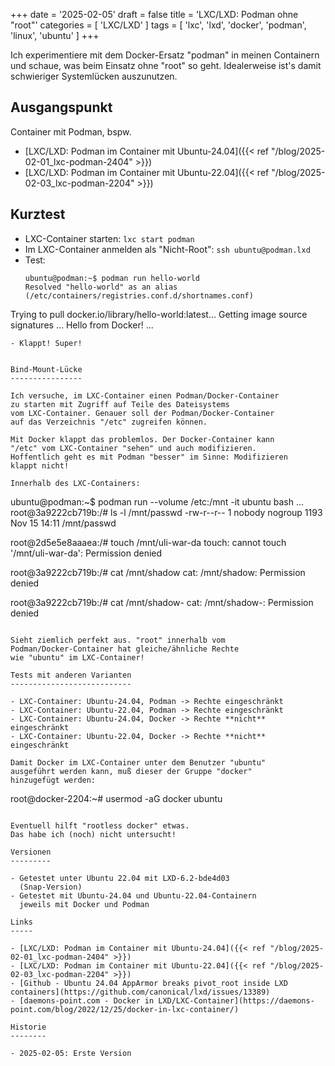 +++
date = '2025-02-05'
draft = false
title = 'LXC/LXD: Podman ohne "root"'
categories = [ 'LXC/LXD' ]
tags = [ 'lxc', 'lxd', 'docker', 'podman', 'linux', 'ubuntu' ]
+++

<!--
LXC/LXD: Podman ohne "root"
===========================
-->

Ich experimentiere mit dem Docker-Ersatz "podman"
in meinen Containern und schaue, was beim Einsatz
ohne "root" so geht. Idealerweise ist's damit
schwieriger Systemlücken auszunutzen.

<!--more-->

Ausgangspunkt
-------------

Container mit Podman, bspw.

- [LXC/LXD: Podman im Container mit Ubuntu-24.04]({{< ref "/blog/2025-02-01_lxc-podman-2404" >}})
- [LXC/LXD: Podman im Container mit Ubuntu-22.04]({{< ref "/blog/2025-02-03_lxc-podman-2204" >}})

Kurztest
--------

- LXC-Container starten: `lxc start podman`
- Im LXC-Container anmelden als "Nicht-Root": `ssh ubuntu@podman.lxd`
- Test:
  ```
  ubuntu@podman:~$ podman run hello-world
  Resolved "hello-world" as an alias (/etc/containers/registries.conf.d/shortnames.conf)
Trying to pull docker.io/library/hello-world:latest...
Getting image source signatures
  ...
  Hello from Docker!
  ...
  ```
- Klappt! Super!


Bind-Mount-Lücke
----------------

Ich versuche, im LXC-Container einen Podman/Docker-Container
zu starten mit Zugriff auf Teile des Dateisystems
vom LXC-Container. Genauer soll der Podman/Docker-Container
auf das Verzeichnis "/etc" zugreifen können.

Mit Docker klappt das problemlos. Der Docker-Container kann
"/etc" vom LXC-Container "sehen" und auch modifizieren.
Hoffentlich geht es mit Podman "besser" im Sinne: Modifizieren
klappt nicht!

Innerhalb des LXC-Containers:

```
ubuntu@podman:~$ podman run --volume /etc:/mnt -it ubuntu bash
...
root@3a9222cb719b:/# ls -l /mnt/passwd
-rw-r--r-- 1 nobody nogroup 1193 Nov 15 14:11 /mnt/passwd

root@2d5e5e8aaaea:/# touch /mnt/uli-war-da
touch: cannot touch '/mnt/uli-war-da': Permission denied

root@3a9222cb719b:/# cat /mnt/shadow
cat: /mnt/shadow: Permission denied

root@3a9222cb719b:/# cat /mnt/shadow-
cat: /mnt/shadow-: Permission denied
```

Sieht ziemlich perfekt aus. "root" innerhalb vom
Podman/Docker-Container hat gleiche/ähnliche Rechte
wie "ubuntu" im LXC-Container!

Tests mit anderen Varianten
---------------------------

- LXC-Container: Ubuntu-24.04, Podman -> Rechte eingeschränkt
- LXC-Container: Ubuntu-22.04, Podman -> Rechte eingeschränkt
- LXC-Container: Ubuntu-24.04, Docker -> Rechte **nicht** eingeschränkt
- LXC-Container: Ubuntu-22.04, Docker -> Rechte **nicht** eingeschränkt

Damit Docker im LXC-Container unter dem Benutzer "ubuntu"
ausgeführt werden kann, muß dieser der Gruppe "docker"
hinzugefügt werden:

```
root@docker-2204:~# usermod -aG docker ubuntu
```

Eventuell hilft "rootless docker" etwas.
Das habe ich (noch) nicht untersucht!

Versionen
---------

- Getestet unter Ubuntu 22.04 mit LXD-6.2-bde4d03
  (Snap-Version)
- Getestet mit Ubuntu-24.04 und Ubuntu-22.04-Containern
  jeweils mit Docker und Podman

Links
-----

- [LXC/LXD: Podman im Container mit Ubuntu-24.04]({{< ref "/blog/2025-02-01_lxc-podman-2404" >}})
- [LXC/LXD: Podman im Container mit Ubuntu-22.04]({{< ref "/blog/2025-02-03_lxc-podman-2204" >}})
- [Github - Ubuntu 24.04 AppArmor breaks pivot_root inside LXD containers](https://github.com/canonical/lxd/issues/13389)
- [daemons-point.com - Docker in LXD/LXC-Container](https://daemons-point.com/blog/2022/12/25/docker-in-lxc-container/)

Historie
--------

- 2025-02-05: Erste Version
